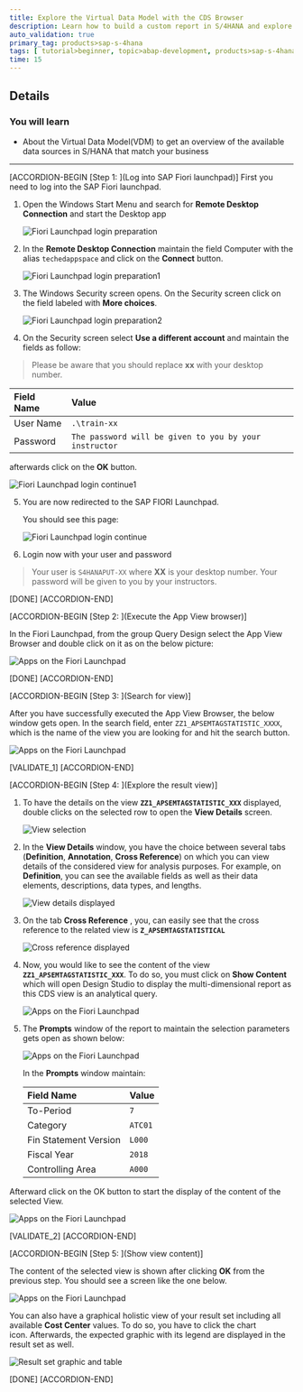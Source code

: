 ```yaml
---
title: Explore the Virtual Data Model with the CDS Browser
description: Learn how to build a custom report in S/4HANA and explore the different report types based on a simple finance scenario.
auto_validation: true
primary_tag: products>sap-s-4hana
tags: [ tutorial>beginner, topic>abap-development, products>sap-s-4hana ]
time: 15
---
```


## Details
### You will learn  
  - About the Virtual Data Model(VDM) to get an overview of the available data sources in S/HANA that match your business

---

[ACCORDION-BEGIN [Step 1: ](Log into SAP Fiori launchpad)]
First you need to log into the SAP Fiori launchpad.

1. Open the Windows Start Menu and search for **Remote Desktop Connection** and start the Desktop app

   ![Fiori Launchpad login preparation](kut_search_01_01_01.png)

2. In the **Remote Desktop Connection** maintain the field Computer with the alias `techedappspace` and click on the **Connect** button.

   ![Fiori Launchpad login preparation1](kut_search_01_01_02.png)

3. The Windows Security screen opens. On the Security screen click on the field labeled with **More choices**.

   ![Fiori Launchpad login preparation2](kut_search_01_01_03.png)


4. On the Security screen select **Use a different account** and maintain the fields as follow:

> Please be aware that you should replace **xx** with your desktop number.

|  Field Name                | Value
|  :-------------------------| :-------------
|  User Name                 | `.\train-xx`
|  Password                  | `The password will be given to you by your instructor`
afterwards click on the **OK** button.

   ![Fiori Launchpad login continue1 ](kut_search_01_01_04.png)  

5. You are now redirected to the SAP FIORI Launchpad.

   You should see this page:

     ![Fiori Launchpad login continue](kut_search_01_02.png)

6. Login now with your user and password

> Your user is `S4HANAPUT-XX` where **XX** is your desktop number. Your password will be given to you by your instructors.

[DONE]
[ACCORDION-END]


[ACCORDION-BEGIN [Step 2: ](Execute the App View browser)]

In the Fiori Launchpad, from the group Query Design select the App View Browser and double click on it as on the below picture:

![Apps on the Fiori Launchpad](kut_search_02.png)

[DONE]
[ACCORDION-END]

[ACCORDION-BEGIN [Step 3: ](Search for view)]

After you have successfully executed the App View Browser, the below window gets open. In the search field, enter `ZZ1_APSEMTAGSTATISTIC_XXXX`, which is the name of the view you are looking for and hit the search button.

![Apps on the Fiori Launchpad](kut_search_03.png)


[VALIDATE_1]
[ACCORDION-END]

[ACCORDION-BEGIN [Step 4: ](Explore the result view)]

1. To have the details on the view **`ZZ1_APSEMTAGSTATISTIC_XXX`** displayed, double clicks on the selected row to open the  **View Details**  screen.

    ![View selection](kut_search_09.png)

2. In the **View Details** window, you have the choice between several tabs (**Definition**, **Annotation**, **Cross Reference**) on which you can view details of the considered view for analysis purposes. For example, on **Definition**, you can see the available fields as well as their data elements, descriptions, data types, and lengths.

    ![View details displayed](kut_search_10.png)

3. On the tab **Cross Reference** , you, can easily see that the cross reference to the related view is **`Z_APSEMTAGSTATISTICAL`**

    ![Cross reference displayed](kut_search_11.png)

4. Now, you would like to see the content of the view **`ZZ1_APSEMTAGSTATISTIC_XXX`**. To do so, you must click on **Show Content** which will open Design Studio to display the multi-dimensional report as this CDS view is an analytical query.

    ![Apps on the Fiori Launchpad](kut_search_04.png)

5. The **Prompts** window of the report to maintain the selection parameters gets open as shown below:

    ![Apps on the Fiori Launchpad](kut_search_05.png)

    In the **Prompts** window maintain:

    |  Field Name                | Value
    |  :-------------------------| :-------------
    |  To-Period                 | `7`
    |  Category                  | `ATC01`
    |  Fin Statement Version     | `L000`
    |  Fiscal Year               | `2018`
    |  Controlling Area          | `A000`

Afterward click on the OK button to start the display of the content of the selected View.

![Apps on the Fiori Launchpad](kut_search_06.png)

[VALIDATE_2]
[ACCORDION-END]

[ACCORDION-BEGIN [Step 5: ](Show view content)]

The content of the selected view is shown after clicking **OK** from the previous step. You should see a screen like the one below.

![Apps on the Fiori Launchpad](kut_search_07.png)

You can also have a graphical holistic view of your result set including all available **Cost Center** values.
To do so, you have to click the chart icon. Afterwards, the expected graphic with its legend are displayed in the result set as well.

![Result set graphic and table](kut_search_13.png)

[DONE]
[ACCORDION-END]
